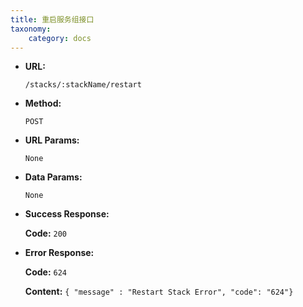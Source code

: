 ```yaml
---
title: 重启服务组接口
taxonomy:
    category: docs
---
```


* **URL:**

    `/stacks/:stackName/restart`

* **Method:**

    `POST`

* **URL Params:**

    `None`

* **Data Params:**

    `None`

* **Success Response:**

	**Code:** `200`

* **Error Response:**

	**Code:** `624`
  	
  	**Content:** `{ "message" : "Restart Stack Error", "code": "624"}`